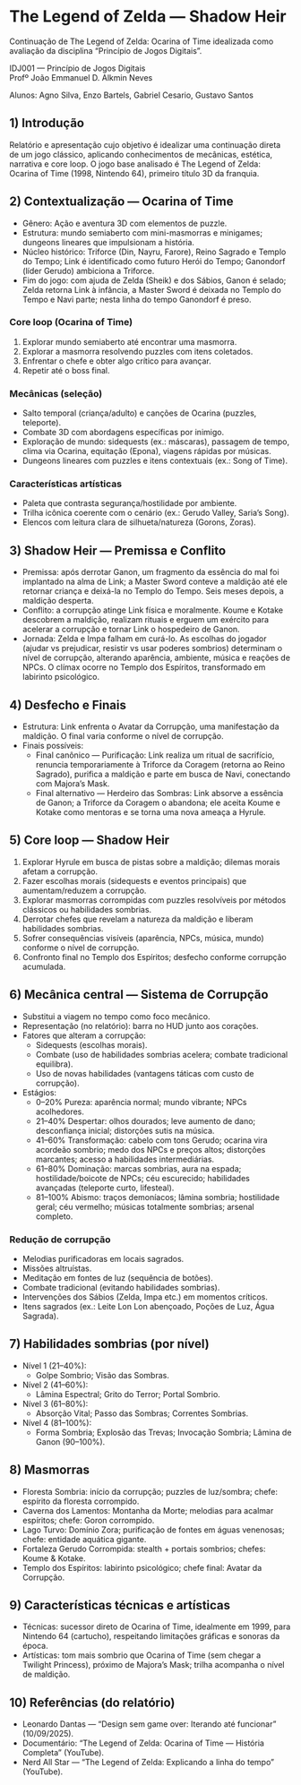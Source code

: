 # The Legend of Zelda — Shadow Heir
Continuação de The Legend of Zelda: Ocarina of Time idealizada como avaliação da disciplina “Princípio de Jogos Digitais”.

IDJ001 — Princípio de Jogos Digitais  
Profº João Emmanuel D. Alkmin Neves

Alunos: Agno Silva, Enzo Bartels, Gabriel Cesario, Gustavo Santos

## 1) Introdução
Relatório e apresentação cujo objetivo é idealizar uma continuação direta de um jogo clássico, aplicando conhecimentos de mecânicas, estética, narrativa e core loop. O jogo base analisado é The Legend of Zelda: Ocarina of Time (1998, Nintendo 64), primeiro título 3D da franquia.

## 2) Contextualização — Ocarina of Time
- Gênero: Ação e aventura 3D com elementos de puzzle.
- Estrutura: mundo semiaberto com mini-masmorras e minigames; dungeons lineares que impulsionam a história.
- Núcleo histórico: Triforce (Din, Nayru, Farore), Reino Sagrado e Templo do Tempo; Link é identificado como futuro Herói do Tempo; Ganondorf (líder Gerudo) ambiciona a Triforce.
- Fim do jogo: com ajuda de Zelda (Sheik) e dos Sábios, Ganon é selado; Zelda retorna Link à infância, a Master Sword é deixada no Templo do Tempo e Navi parte; nesta linha do tempo Ganondorf é preso.

### Core loop (Ocarina of Time)
1. Explorar mundo semiaberto até encontrar uma masmorra.  
2. Explorar a masmorra resolvendo puzzles com itens coletados.  
3. Enfrentar o chefe e obter algo crítico para avançar.  
4. Repetir até o boss final.

### Mecânicas (seleção)
- Salto temporal (criança/adulto) e canções de Ocarina (puzzles, teleporte).
- Combate 3D com abordagens específicas por inimigo.
- Exploração de mundo: sidequests (ex.: máscaras), passagem de tempo, clima via Ocarina, equitação (Epona), viagens rápidas por músicas.
- Dungeons lineares com puzzles e itens contextuais (ex.: Song of Time).

### Características artísticas
- Paleta que contrasta segurança/hostilidade por ambiente.
- Trilha icônica coerente com o cenário (ex.: Gerudo Valley, Saria’s Song).
- Elencos com leitura clara de silhueta/natureza (Gorons, Zoras).

## 3) Shadow Heir — Premissa e Conflito
- Premissa: após derrotar Ganon, um fragmento da essência do mal foi implantado na alma de Link; a Master Sword conteve a maldição até ele retornar criança e deixá-la no Templo do Tempo. Seis meses depois, a maldição desperta.
- Conflito: a corrupção atinge Link física e moralmente. Koume e Kotake descobrem a maldição, realizam rituais e erguem um exército para acelerar a corrupção e tornar Link o hospedeiro de Ganon.
- Jornada: Zelda e Impa falham em curá-lo. As escolhas do jogador (ajudar vs prejudicar, resistir vs usar poderes sombrios) determinam o nível de corrupção, alterando aparência, ambiente, música e reações de NPCs. O clímax ocorre no Templo dos Espíritos, transformado em labirinto psicológico.

## 4) Desfecho e Finais
- Estrutura: Link enfrenta o Avatar da Corrupção, uma manifestação da maldição. O final varia conforme o nível de corrupção.
- Finais possíveis:
  - Final canônico — Purificação: Link realiza um ritual de sacrifício, renuncia temporariamente à Triforce da Coragem (retorna ao Reino Sagrado), purifica a maldição e parte em busca de Navi, conectando com Majora’s Mask.
  - Final alternativo — Herdeiro das Sombras: Link absorve a essência de Ganon; a Triforce da Coragem o abandona; ele aceita Koume e Kotake como mentoras e se torna uma nova ameaça a Hyrule.

## 5) Core loop — Shadow Heir
1. Explorar Hyrule em busca de pistas sobre a maldição; dilemas morais afetam a corrupção.  
2. Fazer escolhas morais (sidequests e eventos principais) que aumentam/reduzem a corrupção.  
3. Explorar masmorras corrompidas com puzzles resolvíveis por métodos clássicos ou habilidades sombrias.  
4. Derrotar chefes que revelam a natureza da maldição e liberam habilidades sombrias.  
5. Sofrer consequências visíveis (aparência, NPCs, música, mundo) conforme o nível de corrupção.  
6. Confronto final no Templo dos Espíritos; desfecho conforme corrupção acumulada.

## 6) Mecânica central — Sistema de Corrupção
- Substitui a viagem no tempo como foco mecânico.
- Representação (no relatório): barra no HUD junto aos corações.
- Fatores que alteram a corrupção:
  - Sidequests (escolhas morais).
  - Combate (uso de habilidades sombrias acelera; combate tradicional equilibra).
  - Uso de novas habilidades (vantagens táticas com custo de corrupção).
- Estágios:
  - 0–20% Pureza: aparência normal; mundo vibrante; NPCs acolhedores.
  - 21–40% Despertar: olhos dourados; leve aumento de dano; desconfiança inicial; distorções sutis na música.
  - 41–60% Transformação: cabelo com tons Gerudo; ocarina vira acordeão sombrio; medo dos NPCs e preços altos; distorções marcantes; acesso a habilidades intermediárias.
  - 61–80% Dominação: marcas sombrias, aura na espada; hostilidade/boicote de NPCs; céu escurecido; habilidades avançadas (teleporte curto, lifesteal).
  - 81–100% Abismo: traços demoníacos; lâmina sombria; hostilidade geral; céu vermelho; músicas totalmente sombrias; arsenal completo.

### Redução de corrupção
- Melodias purificadoras em locais sagrados.  
- Missões altruístas.  
- Meditação em fontes de luz (sequência de botões).  
- Combate tradicional (evitando habilidades sombrias).  
- Intervenções dos Sábios (Zelda, Impa etc.) em momentos críticos.  
- Itens sagrados (ex.: Leite Lon Lon abençoado, Poções de Luz, Água Sagrada).

## 7) Habilidades sombrias (por nível)
- Nível 1 (21–40%):
  - Golpe Sombrio; Visão das Sombras.
- Nível 2 (41–60%):
  - Lâmina Espectral; Grito do Terror; Portal Sombrio.
- Nível 3 (61–80%):
  - Absorção Vital; Passo das Sombras; Correntes Sombrias.
- Nível 4 (81–100%):
  - Forma Sombria; Explosão das Trevas; Invocação Sombria; Lâmina de Ganon (90–100%).

## 8) Masmorras
- Floresta Sombria: início da corrupção; puzzles de luz/sombra; chefe: espírito da floresta corrompido.
- Caverna dos Lamentos: Montanha da Morte; melodias para acalmar espíritos; chefe: Goron corrompido.
- Lago Turvo: Domínio Zora; purificação de fontes em águas venenosas; chefe: entidade aquática gigante.
- Fortaleza Gerudo Corrompida: stealth + portais sombrios; chefes: Koume & Kotake.
- Templo dos Espíritos: labirinto psicológico; chefe final: Avatar da Corrupção.

## 9) Características técnicas e artísticas
- Técnicas: sucessor direto de Ocarina of Time, idealmente em 1999, para Nintendo 64 (cartucho), respeitando limitações gráficas e sonoras da época.
- Artísticas: tom mais sombrio que Ocarina of Time (sem chegar a Twilight Princess), próximo de Majora’s Mask; trilha acompanha o nível de maldição.

## 10) Referências (do relatório)
- Leonardo Dantas — “Design sem game over: Iterando até funcionar” (10/09/2025).  
- Documentário: “The Legend of Zelda: Ocarina of Time — História Completa” (YouTube).  
- Nerd All Star — “The Legend of Zelda: Explicando a linha do tempo” (YouTube).